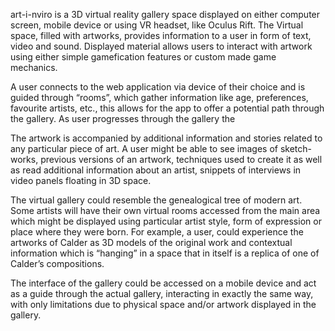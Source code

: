 art-i-nviro is a 3D virtual reality gallery space displayed on either computer screen, mobile device or using VR headset, like Oculus Rift. The Virtual space, filled with artworks, provides information to a user in form of text, video and sound. Displayed material allows users to interact with artwork using either simple gamefication features or custom made game mechanics.

A user connects to the web application via device of their choice and is guided through “rooms”, which gather information like age, preferences, favourite artists, etc., this allows for the app to offer a potential path through the gallery. As user progresses through the gallery the 

The artwork is accompanied by additional information and stories related to any particular piece of art. A user might be able to see images of sketch-works, previous versions of an artwork, techniques used to create it as well as read additional information about an artist, snippets of interviews in video panels floating in 3D space.

The virtual gallery could resemble the genealogical tree of modern art. Some artists will have their own virtual rooms accessed from the main area which might be displayed using particular artist style, form of expression or place where they were born. For example, a user, could experience the artworks of Calder as 3D models of the original work and contextual information which is “hanging” in a space that in itself is a replica of one of Calder’s compositions.

The interface of the gallery could be accessed on a mobile device and act as a guide through the actual gallery, interacting in exactly the same way, with only limitations due to physical space and/or artwork displayed in the gallery.